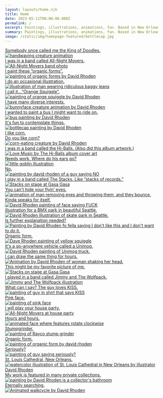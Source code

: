 ```yaml
---
layout: layouts/home.njk
title: Home
date: 2023-05-11T00:00:00.000Z
permalink: /
excerpt: Paintings, illustrations, animations, fun. Based in New Orleans, Louisiana.
summary: Paintings, illustrations, animations, fun. Based in New Orleans, Louisiana.
image: /static/img/homepage-featured/bottlecap.jpg
---
```


<div class="grid-home">
  <div class="grid-square">
  <a href="/animations/">
    <div class="overlay">Somebody once called me the King of Doodles.</div>
    <img src="/static/img/homepage-featured/160628_waver_600.gif" alt="handwaving creature animation"></a></div>
  <div class="grid-square">
    <a href="/tags/all-night-movers/">
    <div class="overlay">I was in a band called All-Night Movers.</div>
    <img src="/static/img/homepage-featured/all-night-movers-cover-aug-3-2002.jpg" alt="All-Night Movers band photo"></a></div>
  <div class="grid-square">
  <a href="/tags/paintings/">
    <div class="overlay">I paint these &ldquo;organic forms&rdquo;.</div>
    <img src="/static/img/homepage-featured/organicforms.jpg" alt="painting of organic forms by David Rhoden"></a></div>
  <div class="grid-square">
  <a href="/illustrations/">
    <div class="overlay">I do an occasional illustration.</div>
    <img src="/static/img/homepage-featured/baggyfinal.jpg" alt="illustration of man wearing ridiculous baggy jeans"></a></div>
  <div class="grid-square">
    <a href="/paintings/">
    <div class="overlay">I call it...&ldquo;Orange Squiggle&rdquo;.</div>
    <img src="/static/img/homepage-featured/orangesquiggle02-edit.jpg" alt="painting of orange squiggle by David Rhoden"></a></div>
  <div class="grid-square">
    <a href="/animations/">
    <div class="overlay">I have many diverse interests.</div>
    <img src="/static/img/homepage-featured/bunnyface-jan-10-2021.gif" alt="bunnyface creature animation by David Rhoden"></a></div>
  <div class="grid-square">
  <a href="/paintings/">
    <div class="overlay">I wanted to paint a bus I might want to ride on.</div>
    <img src="/static/img/homepage-featured/bus-painting-sep-24-2019.webp" alt="bus painting by David Rhoden"></a></div>
  <div class="grid-square">
    <a href="/paintings/">
    <div class="overlay">It's fun to contemplate things.</div>
    <img src="/static/img/homepage-featured/bottlecap.jpg" alt="bottlecap painting by David Rhoden"></a></div>
  <div class="grid-square">
    <a href="/paintings/">
    <div class="overlay">I like corn.<br>Do you like corn?</div>
    <img src="/static/img/homepage-featured/cornmanreadyfortheworld.webp" alt="corn-eating creature by David Rhoden"></a></div>
  <div class="grid-square">
    <a href="/tags/hi-balls/">
    <div class="overlay">I was in a band called the Hi-Balls. (Also did this album artwork.)</div>
    <img src="/static/img/homepage-featured/coverLoveMusic.jpg"  alt="Love Music by The Hi-Balls album cover art"></a></div>
  <div class="grid-square">
    <a href="/tags/animations/">
    <div class="overlay">Needs work. Where do his ears go?</div>
    <img src="/static/img/homepage-featured/dailyRar02-redo-improve.gif" alt="little goblin illustration"></a></div>
  <div class="grid-square">
    <a href="/paintings/">
    <div class="overlay">No.</div>
    <img src="/static/img/homepage-featured/negatorygoodbuddy-edit.webp" alt="painting by david rhoden of a guy saying NO"></a></div>
  <div class="grid-square">
    <a href="/tags/the-stacks/">
    <div class="overlay">I play in a band called The Stacks. Like &ldquo;stacks of records.&rdquo;</div>
    <img src="/static/img/homepage-featured/stacks-at-gasa-gasa-edit.webp" alt="Stacks on stage at Gasa Gasa"></a></div>
  <div class="grid-square">
    <a href="/animations/">
    <div class="overlay">You can't hide your flyin&rsquo; eyes.</div>
    <img src="/static/img/homepage-featured/flyingeyes140709.gif" alt="animation of man removing eyes and throwing them, and they bounce."></a></div>
  <div class="grid-square">
    <a href="/tags/paintings/">
    <div class="overlay">Kinda speaks for itself.</div>
    <img src="/static/img/homepage-featured/fuckhead.webp" alt="David Rhoden painting of face saying FUCK"></a></div>
  <div class="grid-square">
    <a href="/illustrations/">
    <div class="overlay">Illustration for a BMX park in beautiful Seattle.</div>
    <img src="/static/img/homepage-featured/harbo-edit.webp"  alt="David Rhoden Illustration of skate park in Seattle."></a></div>
  <div class="grid-square">
    <a href="/paintings/">
    <div class="overlay">Is further explanation needed?</div>
    <img src="/static/img/homepage-featured/i-dont-like-this-edit.webp"  alt="Painting by David Rhoden fo fella saying I don't like this and I don't want to do it."></a></div>
  <div class="grid-square">
    <a href="/paintings/">
    <div class="overlay">Organic form.</div>
    <img src="/static/img/homepage-featured/organicform5-chromeyellow-sq.jpg" alt="Dave Rhoden painting of yellow squiggle"></a></div>
  <div class="grid-square">
    <a href="/paintings/">
    <div class="overlay">It's a go-anywhere vehicle called a Unimog.</div>
    <img src="/static/img/homepage-featured/unimog-feb-20-2022.jpg"  alt="David Rhoden painting of Unimog truck."></a></div>
  <div class="grid-square">
    <a href="/animations/">
    <div class="overlay">I can draw the same thing for hours.</div>
    <img src="/static/img/homepage-featured/head-shaker.gif"  alt="Animation by David Rhoden of woman shaking her head."></a></div>
  <div class="grid-square">
    <a href="/rock/">
    <div class="overlay">This might be my favorite picture of me.</div>
    <img src="/static/img/homepage-featured/all-night-movers-ferrara-window-by-jeff-pounds-edit.jpg" alt="Stacks on stage at Gasa Gasa"></a></div>
  <div class="grid-square">
    <a href="/tags/jimmy-and-the-wolfpack/">
    <div class="overlay">I played in a band called Jimmy and The Wolfpack.</div>
    <img src="/static/img/homepage-featured/jatwp_illustrationonly.png" alt="Jimmy and The Wolfpack illustration"></a></div>
  <div class="grid-square">
    <a href="/paintings/">
    <div class="overlay">What can I say? The guy loves KISS.</div>
    <img src="/static/img/homepage-featured/kissguy2-sized.jpg" alt="painting of guy in shirt that says KISS"></a></div>
  <div class="grid-square">
    <a href="/paintings/">
    <div class="overlay">Pink face.</div>
    <img src="/static/img/homepage-featured/pink-face-sized.jpg" alt="painting of pink face"></a></div>
  <div class="grid-square">
    <a href="/tags/house-shows/">
    <div class="overlay">I will play your house party.</div>
    <img src="/static/img/homepage-featured/all-night-movers-dave-jul-27-2002.jpg" alt="All-Night Movers at house party"></a></div>
  <div class="grid-square">
    <a href="/animations/">
    <div class="overlay">Hours and hours.</div>
    <img src="/static/img/homepage-featured/clockface.gif" alt="animated face where features rotate clockwise"></a></div>
  <div class="grid-square">
    <a href="/paintings/">
    <div class="overlay">Stumpgrinder.</div>
    <img src="/static/img/homepage-featured/rayco-completed-sized-feb-2-2021.jpg" alt="painting of Rayco stump grinder"></a></div>
  <div class="grid-square">
    <a href="/paintings/">
    <div class="overlay">Organic form.</div>
    <img src="/static/img/homepage-featured/organic-form-something-jan-17-2021.jpg" alt="painting of organic form by david rhoden"></a></div>
  <div class="grid-square">
    <a href="/paintings/">
    <div class="overlay">Seriously?</div>
    <img src="/static/img/homepage-featured/seriously-sized-dec-29-2020.jpg" alt="painting of guy saying seriously?"></a></div>
  <div class="grid-square">
    <a href="/illustrations/">
    <div class="overlay">St. Louis Cathedral, New Orleans.</div>
    <img src="/static/img/homepage-featured/stloufinal.jpg" alt="watercolor illustration of St. Louis Cathedral in New Orleans by illustrator David Rhoden"></a></div>
  <div class="grid-square">
    <a href="/paintings/">
    <div class="overlay">My work is featured in many private collections.</div>
    <img src="/static/img/homepage-featured/upsetguyinbathroom.jpg" alt="painting by David Rhoden is a collector's bathroom"></a></div>
  <div class="grid-square">
    <a href="/animations/">
    <div class="overlay">Eternally searching.</div>
    <img src="/static/img/homepage-featured/walkcycle.gif" alt="Animated walkcycle by David Rhoden"></a></div>
</div>
